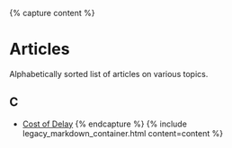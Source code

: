 {% capture content %}
# Articles

Alphabetically sorted list of articles on various topics.

## C

 - [Cost of Delay](./cost-of-delay.md)
{% endcapture %}
{% include legacy_markdown_container.html content=content %}
